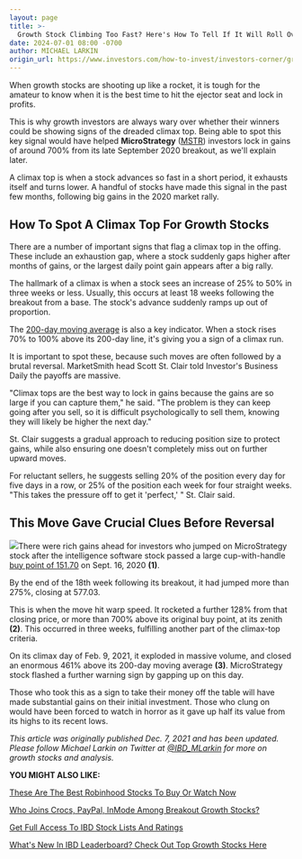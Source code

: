 ```yaml
---
layout: page
title: >-
  Growth Stock Climbing Too Fast? Here's How To Tell If It Will Roll Over
date: 2024-07-01 08:00 -0700
author: MICHAEL LARKIN
origin_url: https://www.investors.com/how-to-invest/investors-corner/growth-stocks-key-climax-top-sell-signal-mstr-stock
---
```





When growth stocks are shooting up like a rocket, it is tough for the amateur to know when it is the best time to hit the ejector seat and lock in profits.




This is why growth investors are always wary over whether their winners could be showing signs of the dreaded climax top. Being able to spot this key signal would have helped **MicroStrategy** ([MSTR](https://research.investors.com/quote.aspx?symbol=MSTR)) investors lock in gains of around 700% from its late September 2020 breakout, as we'll explain later.


A climax top is when a stock advances so fast in a short period, it exhausts itself and turns lower. A handful of stocks have made this signal in the past few months, following big gains in the 2020 market rally.


How To Spot A Climax Top For Growth Stocks
------------------------------------------


There are a number of important signs that flag a climax top in the offing. These include an exhaustion gap, where a stock suddenly gaps higher after months of gains, or the largest daily point gain appears after a big rally.


The hallmark of a climax is when a stock sees an increase of 25% to 50% in three weeks or less. Usually, this occurs at least 18 weeks following the breakout from a base. The stock's advance suddenly ramps up out of proportion.


The [200-day moving average](https://www.investors.com/how-to-invest/investors-corner/how-to-use-200-day-moving-average/) is also a key indicator. When a stock rises 70% to 100% above its 200-day line, it's giving you a sign of a climax run.


It is important to spot these, because such moves are often followed by a brutal reversal. MarketSmith head Scott St. Clair told Investor's Business Daily the payoffs are massive.


"Climax tops are the best way to lock in gains because the gains are so large if you can capture them," he said. "The problem is they can keep going after you sell, so it is difficult psychologically to sell them, knowing they will likely be higher the next day."


St. Clair suggests a gradual approach to reducing position size to protect gains, while also ensuring one doesn't completely miss out on further upward moves.


For reluctant sellers, he suggests selling 20% of the position every day for five days in a row, or 25% of the position each week for four straight weeks. "This takes the pressure off to get it 'perfect,' " St. Clair said.


This Move Gave Crucial Clues Before Reversal
--------------------------------------------


![](https://www.investors.com/wp-content/uploads/2021/03/ICmstr030821-279x300.jpg)There were rich gains ahead for investors who jumped on MicroStrategy stock after the intelligence software stock passed a large cup-with-handle [buy point of 151.70](https://www.investors.com/how-to-invest/investors-corner/apple-stock-set-up-proper-buy-point-before-big-rally/) on Sept. 16, 2020 **(1)**.


By the end of the 18th week following its breakout, it had jumped more than 275%, closing at 577.03.


This is when the move hit warp speed. It rocketed a further 128% from that closing price, or more than 700% above its original buy point, at its zenith **(2)**. This occurred in three weeks, fulfilling another part of the climax-top criteria.


On its climax day of Feb. 9, 2021, it exploded in massive volume, and closed an enormous 461% above its 200-day moving average **(3)**. MicroStrategy stock flashed a further warning sign by gapping up on this day.


Those who took this as a sign to take their money off the table will have made substantial gains on their initial investment. Those who clung on would have been forced to watch in horror as it gave up half its value from its highs to its recent lows.


*This article was originally published Dec. 7, 2021 and has been updated. Please follow Michael Larkin on Twitter at [@IBD\_MLarkin](https://twitter.com/IBD_MLarkin) for more on growth stocks and analysis.*


**YOU MIGHT ALSO LIKE:**


[These Are The Best Robinhood Stocks To Buy Or Watch Now](https://www.investors.com/research/best-robinhood-stocks-to-buy-now/)


[Who Joins Crocs, PayPal, InMode Among Breakout Growth Stocks?](https://www.investors.com/research/breakout-stocks-technical-analysis/growth-stocks-pypl-crox-gnrc-logitech-join-breakout-stocks-index/)


[Get Full Access To IBD Stock Lists And Ratings](https://www.investors.com/product/ibd-digital/?artProdLink=IBD_Digital)


[What's New In IBD Leaderboard? Check Out Top Growth Stocks Here](https://www.investors.com/product/leaderboard/?artProdLink=Leaderboard)





